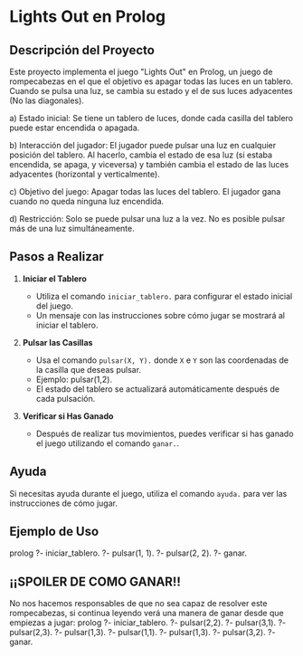 # Lights Out en Prolog

## Descripción del Proyecto
Este proyecto implementa el juego "Lights Out" en Prolog, un juego de rompecabezas en el que el objetivo es apagar todas las luces en un tablero. Cuando se pulsa una luz, se cambia su estado y el de sus luces adyacentes (No las diagonales).

a) Estado inicial: Se tiene un tablero de luces, donde cada casilla del tablero puede estar encendida o apagada.

b) Interacción del jugador: El jugador puede pulsar una luz en cualquier posición del tablero. Al hacerlo, cambia el estado de esa luz (si estaba encendida, se apaga, y viceversa) y también cambia el estado de las luces adyacentes (horizontal y verticalmente).

c) Objetivo del juego: Apagar todas las luces del tablero. El jugador gana cuando no queda ninguna luz encendida.

d) Restricción: Solo se puede pulsar una luz a la vez. No es posible pulsar más de una luz simultáneamente.


## Pasos a Realizar

1. **Iniciar el Tablero**
   - Utiliza el comando `iniciar_tablero.` para configurar el estado inicial del juego.
   - Un mensaje con las instrucciones sobre cómo jugar se mostrará al iniciar el tablero.

2. **Pulsar las Casillas**
   - Usa el comando `pulsar(X, Y).` donde `X` e `Y` son las coordenadas de la casilla que deseas pulsar.
   - Ejemplo: pulsar(1,2). 
   - El estado del tablero se actualizará automáticamente después de cada pulsación.

3. **Verificar si Has Ganado**
   - Después de realizar tus movimientos, puedes verificar si has ganado el juego utilizando el comando `ganar.`.

## Ayuda
Si necesitas ayuda durante el juego, utiliza el comando `ayuda.` para ver las instrucciones de cómo jugar.

## Ejemplo de Uso

prolog
?- iniciar_tablero.
?- pulsar(1, 1).
?- pulsar(2, 2).
?- ganar.


## ¡¡SPOILER DE COMO GANAR!!
No nos hacemos responsables de que no sea capaz de resolver este rompecabezas, 
si continua leyendo verá una manera de ganar desde que empiezas a jugar:
prolog
?- iniciar_tablero.
?- pulsar(2,2).
?- pulsar(3,1).
?- pulsar(2,3).
?- pulsar(1,3).
?- pulsar(1,1).
?- pulsar(1,3).
?- pulsar(3,2).
?- ganar.


